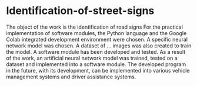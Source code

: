 # Identification-of-street-signs

The object of the work is the identification of road signs
For the practical implementation of software modules, the Python language and the Google Colab integrated development environment were chosen. A specific neural network model was chosen. A dataset of ... images was also created to train the model. A software module has been developed and tested.
As a result of the work, an artificial neural network model was trained, tested on a dataset and implemented into a software module. The developed program in the future, with its development, can be implemented into various vehicle management systems and driver assistance systems.

